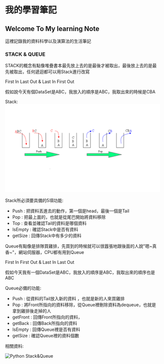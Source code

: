 # 我的學習筆記
## Welcome To My learning Note 
這裡記錄我的資料科學以及演算法的生活筆記

### STACK & QUEUE
STACK的概念有點像堆疊書本最先放上去的是最後才被取出，最後放上去的是最先被取出，任何遞迴都可以用Stack進行改寫

First In Last Out & Last In First Out

假如說今天有個DataSet是ABC，我放入的順序是ABC，我取出來的時候是CBA

Stack:![alt text](https://github.com/DarrenLUCreate/DarreNC/blob/master/Stack.png)

Stack所必須要具備的5項功能:
* Push : 把資料丟進去的動作，第一個是head，最後一個是Tail
* Pop : 把最上面的，也就是從尾巴開始將資料移除
* Top : 查看並確認Tail的資料是哪個資料
* IsEmpty : 確認Stack中是否有資料
* getSize : 回傳Stack中有多少的資料

Queue有點像是排隊買雞排，先買到的時候就可以很囂張地跟後面的人說"嗯~真香~"，網站伺服器，CPU都有用到Queue

First In First Out & Last In Last Out

假如今天我有一個DataSet是ABC，我放入的順序是ABC，我取出來的順序也是ABC

Queue必備的功能:
* Push : 從資料的Tail放入新的資料 ，也就是新的人來買雞排
* Pop : 將Front所指向的資料移除，從Queue裡刪除資料為dequeue，也就是拿到雞排後走掉的人
* getFront : 回傳Front所指向的資料，
* getBack : 回傳Back所指向的資料
* IsEmpty : 回傳Queue裡是否有資料
* getSize : 確認Queue裡的資料個數

相關資料:

![Python Stack&Queue](https://youtu.be/In-1i27Fp0w)







